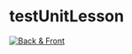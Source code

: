 # testUnitLesson
[![Back & Front](https://github.com/MouhamadouNdour/testUnitLesson/actions/workflows/ci.yml/badge.svg?branch=FinalProjectCorrection&event=push)](https://github.com/MouhamadouNdour/testUnitLesson/actions/workflows/ci.yml)
